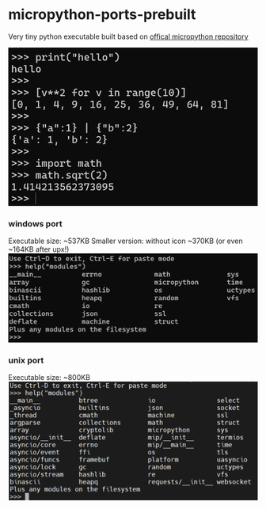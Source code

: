 # micropython-ports-prebuilt
Very tiny python executable built based on [offical micropython repository](https://github.com/micropython/micropython)

![example](assets/example.png)



### windows port
Executable size: ~537KB
Smaller version: without icon ~370KB (or even ~164KB after upx!)
![windows](assets/windows.png)

### unix port
Executable size: ~800KB
![linux](assets/linux.png)